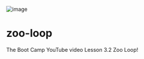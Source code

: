 ![image](https://user-images.githubusercontent.com/75759671/111877886-65608200-8973-11eb-85ca-91288d315c25.png)

# zoo-loop
The Boot Camp YouTube video Lesson 3.2 Zoo Loop!
